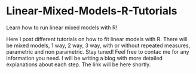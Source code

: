 # Linear-Mixed-Models-R-Tutorials
Learn how to run linear mixed models with R!

Here I post different tutorials on how to fit linear models with R.
There will be mixed models, 1 way, 2 way, 3 way, with or without repeated measures, parametric and non parametric.
Stay tuned!
Feel free to contac me for any information you need.
I will be writing a blog with more detailed explanations about each step.
The link will be here shortly.
